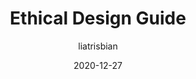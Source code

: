 ---
author: liatrisbian
date: 2020-12-27
tags:
  - websites
  - design
target_url: https://ethicaldesign.guide/
title: Ethical Design Guide
---